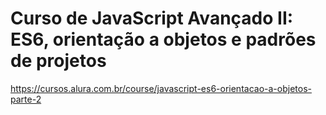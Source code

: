 # Curso de JavaScript Avançado II: ES6, orientação a objetos e padrões de projetos

https://cursos.alura.com.br/course/javascript-es6-orientacao-a-objetos-parte-2